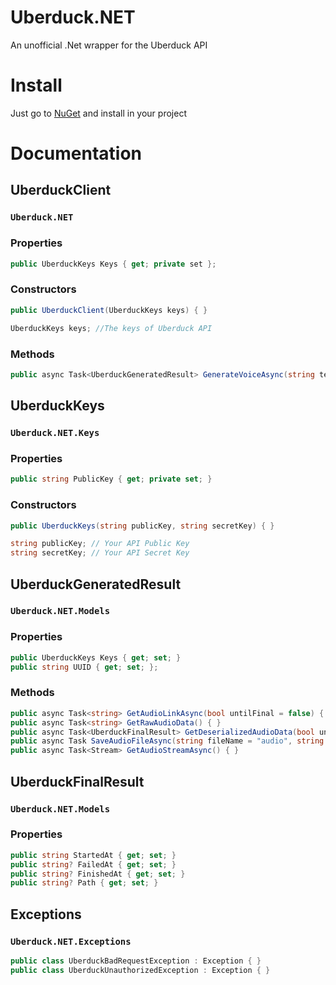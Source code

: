 # Uberduck.NET
An unofficial .Net wrapper for the Uberduck API

# Install
Just go to [NuGet](https://www.nuget.org/packages/Uberduck.NET/) and install in your project

# Documentation

## UberduckClient
### `Uberduck.NET`
### Properties
```c#
public UberduckKeys Keys { get; private set };
```

### Constructors
```c#
public UberduckClient(UberduckKeys keys) { }
```

```c#
UberduckKeys keys; //The keys of Uberduck API
```

### Methods
```c#
public async Task<UberduckGeneratedResult> GenerateVoiceAsync(string text, string voice) { }
```

## UberduckKeys
### `Uberduck.NET.Keys`
### Properties
```c# 
public string PublicKey { get; private set; }
```

### Constructors
```c#
public UberduckKeys(string publicKey, string secretKey) { }
```

```c#
string publicKey; // Your API Public Key
string secretKey; // Your API Secret Key
```

## UberduckGeneratedResult
### `Uberduck.NET.Models`
### Properties
```c#
public UberduckKeys Keys { get; set; }
public string UUID { get; set; };
```

### Methods
```c#
public async Task<string> GetAudioLinkAsync(bool untilFinal = false) { }
public async Task<string> GetRawAudioData() { }
public async Task<UberduckFinalResult> GetDeserializedAudioData(bool untilFinal = false) { }
public async Task SaveAudioFileAsync(string fileName = "audio", string path = "./") { }
public async Task<Stream> GetAudioStreamAsync() { }
```

## UberduckFinalResult
### `Uberduck.NET.Models`
### Properties
```c#
public string StartedAt { get; set; }
public string? FailedAt { get; set; }
public string? FinishedAt { get; set; }
public string? Path { get; set; }
```

## Exceptions
### `Uberduck.NET.Exceptions`
```c#
public class UberduckBadRequestException : Exception { }
public class UberduckUnauthorizedException : Exception { }
```
